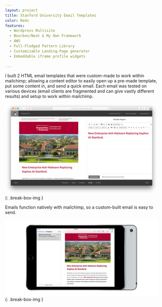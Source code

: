 ```yaml
---
layout: project
title: Stanford University Email Templates
color: Reds
features:
  - Wordpress Multisite
  - Bourbon/Neat & My Own Framework
  - AWS
  - Full-Fledged Pattern Library
  - Customizable Landing-Page generator
  - Embeddable iframe profile widgets

---
```


I built 2 HTML email templates that were custom-made to work within mailchimp; allowing a content editor to easily open up a pre-made template, put some content in, and send a quick email. Each email was tested on various devices (email clients are fragmented and can give vastly different results) and setup to work within mailchimp.

![Email Template](/images/stanford-mailchimp.gif)
{: .break-box-img }

Emails function natively with mailchimp, so a custom-built email is easy to send.

![Email Template](/images/stanford-ipad.jpg)
{: .break-box-img }